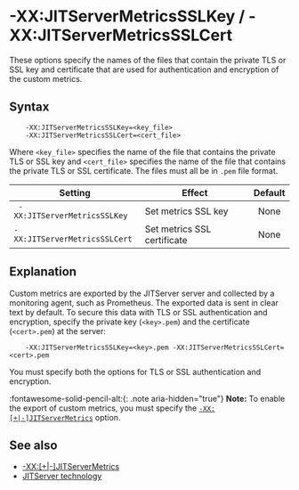 <!--
* Copyright (c) 2017, 2023 IBM Corp. and others
*
* This program and the accompanying materials are made
* available under the terms of the Eclipse Public License 2.0
* which accompanies this distribution and is available at
* https://www.eclipse.org/legal/epl-2.0/ or the Apache
* License, Version 2.0 which accompanies this distribution and
* is available at https://www.apache.org/licenses/LICENSE-2.0.
*
* This Source Code may also be made available under the
* following Secondary Licenses when the conditions for such
* availability set forth in the Eclipse Public License, v. 2.0
* are satisfied: GNU General Public License, version 2 with
* the GNU Classpath Exception [1] and GNU General Public
* License, version 2 with the OpenJDK Assembly Exception [2].
*
* [1] https://www.gnu.org/software/classpath/license.html
* [2] https://openjdk.org/legal/assembly-exception.html
*
* SPDX-License-Identifier: EPL-2.0 OR Apache-2.0 OR GPL-2.0 WITH
* Classpath-exception-2.0 OR LicenseRef-GPL-2.0 WITH Assembly-exception
-->

# -XX:JITServerMetricsSSLKey / -XX:JITServerMetricsSSLCert

These options specify the names of the files that contain the private TLS or SSL key and certificate that are used for authentication and encryption of the custom metrics.

## Syntax

        -XX:JITServerMetricsSSLKey=<key_file>
        -XX:JITServerMetricsSSLCert=<cert_file>

Where `<key_file>` specifies the name of the file that contains the private TLS or SSL key and `<cert_file>` specifies the name of the file that contains the private TLS or SSL certificate.
The files must all be in `.pem` file format.

| Setting                 | Effect | Default                                                                            |
|-------------------------|--------|:----------------------------------------------------------------------------------:|
|` -XX:JITServerMetricsSSLKey`           | Set metrics SSL key | None                                                                                    |
|`-XX:JITServerMetricsSSLCert`           | Set metrics SSL certificate | None                                                                                    |

## Explanation

Custom metrics are exported by the JITServer server and collected by a monitoring agent, such as Prometheus. The exported data is sent in clear text by default. To secure this data with TLS or SSL authentication and encryption, specify the private key (`<key>.pem`) and the certificate (`<cert>.pem`) at the server:

        -XX:JITServerMetricsSSLKey=<key>.pem -XX:JITServerMetricsSSLCert=<cert>.pem

You must specify both the options for TLS or SSL authentication and encryption.

:fontawesome-solid-pencil-alt:{: .note aria-hidden="true"} **Note:** To enable the export of custom metrics, you must specify the [`-XX:[+|-]JITServerMetrics`](xxjitservermetrics.md) option.

## See also

- [-XX:[+|-]JITServerMetrics](xxjitservermetrics.md)
- [JITServer technology](jitserver.md)

<!-- ==== END OF TOPIC ==== xxjitservermetricssslkey.md ==== -->
